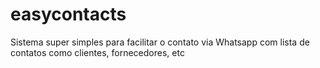 # easycontacts
Sistema super simples para facilitar o contato via Whatsapp com lista de contatos como clientes, fornecedores, etc
